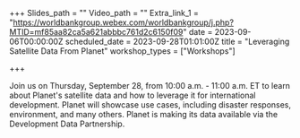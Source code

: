 +++
Slides_path = ""
Video_path = ""
Extra_link_1 = "https://worldbankgroup.webex.com/worldbankgroup/j.php?MTID=mf85aa82ca5a621abbbc761d2c6150f09"
date = 2023-09-06T00:00:00Z
scheduled_date = 2023-09-28T01:01:00Z
title = "Leveraging Satellite Data From Planet"
workshop_types = ["Workshops"]

+++

Join us on Thursday, September 28, from 10:00 a.m. - 11:00 a.m. ET to learn about Planet's satellite data and how to leverage it for international development. Planet will showcase use cases, including disaster responses, environment, and many others. Planet is making its data available via the Development Data Partnership.